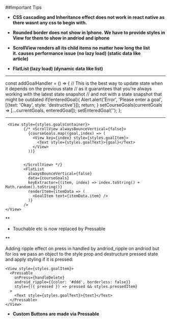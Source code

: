 ##Important Tips
 - **CSS cascading and Inheritance effect does not work in react native as there wasnt any css to begin with.**

 - **Rounded border does not show in Iphone. We have to provide styles in
   View for them to show in andriod and iphone**

 - **ScrollView renders all its child items no matter how long the list   
   it. causes performance issue (no lazy load) (static data like   
   article)**

 - **FlatList (lazy load) (dynamic data like list)**
---------------------------------------------------
const addGoalHandler = () => {
    // This is the best way to update state when it depends on the previous state
    // as it guarantees that you're always working with the latest state snapshot
    // and not with a state snapshot that might be outdated
    if(!enteredGoal){
      Alert.alert('Error', 'Please enter a goal', [{text: 'Okay', style: 'destructive'}]);
      return;
    }
    setCourseGoals(currentGoals => [...currentGoals, enteredGoal]);
    setEnteredGoal('');
 };

----

     <View style={styles.goalsContainer}>
            {/* <ScrollView alwaysBounceVertical={false}>
              {courseGoals.map((goal,index) => (
                <View key={index} style={styles.goalItem}>
                  <Text style={styles.goalText}>{goal}</Text>
                </View>
              ))}

          
            </ScrollView> */}
            <FlatList
              alwaysBounceVertical={false}
              data={courseGoals}
              keyExtractor={(item, index) => index.toString() + Math.random().toString()}
              renderItem={itemData => (
                <GoalItem text={itemData.item} />
              )}
            />
    </View>


**

 - Touchable etc is now replaced by Pressable

**

Adding ripple effect on press in handled by andriod_ripple on andriod but for ios we pass an object to the style prop and destructure pressed state and apply styling if it is pressed:

    <View style={styles.goalItem}>
      <Pressable 
        onPress={handleDelete} 
        android_ripple={{color: '#ddd', borderless: false}}
        style={({ pressed }) => pressed && styles.pressedItem}
      >
        <Text style={styles.goalText}>{text}</Text>
      </Pressable>
    </View>


 - **Custom Buttons are made via Pressable**
